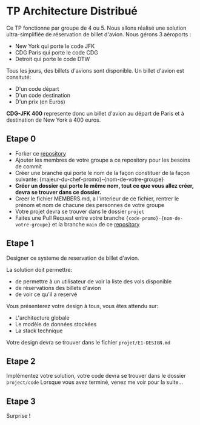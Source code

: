 # TP Architecture Distribué

Ce TP fonctionne par groupe de 4 ou 5.
Nous allons réalisé une solution ultra-simplifiée de réservation de billet d'avion.
Nous gérons 3 aéroports :
- New York qui porte le code JFK
- CDG Paris qui porte le code CDG
- Detroit qui porte le code DTW

Tous les jours, des billets d'avions sont disponible.
Un billet d'avion est consituté:
- D'un code départ
- D'un code destination
- D'un prix (en Euros)

__CDG-JFK 400__ represente donc un billet d'avion au départ de Paris et à destination de New York à 400 euros.

## Etape 0

- Forker ce [repository](https://github.com/ESIEA-Distributed-Architecture/tp-architecture)
- Ajouter les membres de votre groupe a ce repository pour les besoins de commit
- Créer une branche qui porte le nom de la façon constituer de la façon suivante: {majeur-du-chef-promo}-{nom-de-votre-groupe}
- __Créer un dossier qui porte le même nom, tout ce que vous allez créer, devra se trouver dans ce dossier.__
- Creer le fichier MEMBERS.md, a l'interieur de ce fichier, rentrer le prénom et nom de chacune des personnes de votre groupe
- Votre projet devra se trouver dans le dossier ```projet```
- Faites une Pull Request entre votre branche ```{code-promo}-{nom-de-votre-groupe}``` et la branche ```main``` de ce [repository](https://github.com/ESIEA-Distributed-Architecture/tp-architecture)

## Etape 1

Designer ce systeme de reservation de billet d'avion.

La solution doit permettre:
- de permettre à un utilisateur de voir la liste des vols disponible
- de réservations des billets d'avion 
- de voir ce qu'il a reservé

Vous présenterez votre design à tous, vous êtes attendu sur:
- L'architecture globale
- Le modèle de données stockées
- La stack technique

Votre design devra se trouver dans le fichier ```projet/E1-DESIGN.md```

## Etape 2

Implémentez votre solution, votre code devra se trouver dans le dossier ```project/code```
Lorsque vous avez terminé, venez me voir pour la suite...

## Etape 3

Surprise !
